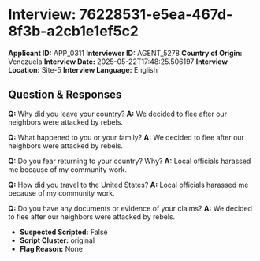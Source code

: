 # Interview: 76228531-e5ea-467d-8f3b-a2cb1e1ef5c2
**Applicant ID:** APP_0311
**Interviewer ID:** AGENT_5278
**Country of Origin:** Venezuela
**Interview Date:** 2025-05-22T17:48:25.506197
**Interview Location:** Site-5
**Interview Language:** English

## Question & Responses

**Q:** Why did you leave your country?
**A:** We decided to flee after our neighbors were attacked by rebels.

**Q:** What happened to you or your family?
**A:** We decided to flee after our neighbors were attacked by rebels.

**Q:** Do you fear returning to your country? Why?
**A:** Local officials harassed me because of my community work.

**Q:** How did you travel to the United States?
**A:** Local officials harassed me because of my community work.

**Q:** Do you have any documents or evidence of your claims?
**A:** We decided to flee after our neighbors were attacked by rebels.

- **Suspected Scripted:** False
- **Script Cluster:** original
- **Flag Reason:** None